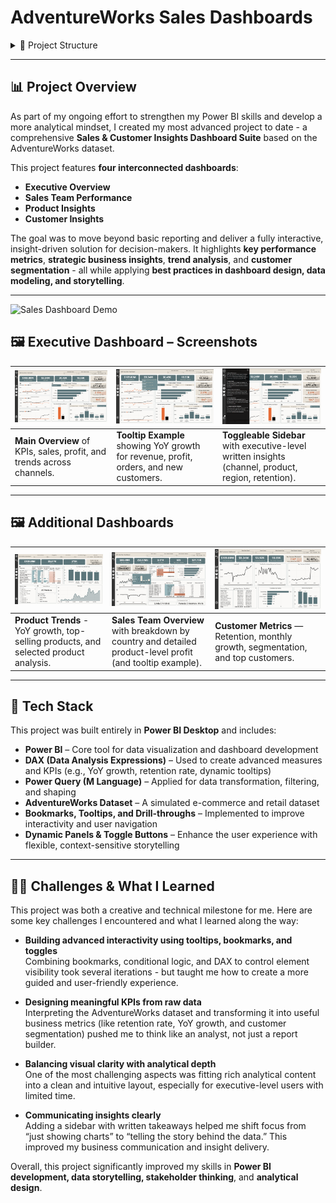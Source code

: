 # AdventureWorks Sales Dashboards

<details>
<summary>📂 Project Structure</summary>

- **data/**  
  Raw AdventureWorks sales tables in CSV format.  
- **AW_Dashboard.pbix**  
  The Power BI Desktop file containing all visuals, measures, and data model.  
- **Images/**  
  Image assets used in the dashboard and README.  
- **AW_Dashboard.pdf**   
  A printable guide with screenshots of each report page.  

</details>

---

## 📊 Project Overview

As part of my ongoing effort to strengthen my Power BI skills and develop a more analytical mindset, I created my most advanced project to date - a comprehensive **Sales & Customer Insights Dashboard Suite** based on the AdventureWorks dataset.

This project features **four interconnected dashboards**:
- **Executive Overview**
- **Sales Team Performance**
- **Product Insights**
- **Customer Insights**

The goal was to move beyond basic reporting and deliver a fully interactive, insight-driven solution for decision-makers. It highlights **key performance metrics**, **strategic business insights**, **trend analysis**, and **customer segmentation** - all while applying **best practices in dashboard design, data modeling, and storytelling**.


---

![Sales Dashboard Demo](aw_sales_dashboard/Images/forGitHub/GIF.gif)

## 🖼 Executive Dashboard – Screenshots

| ![Exec1](aw_sales_dashboard/Images/forGitHub/Exec1.png) | ![Tooltip](aw_sales_dashboard/Images/forGitHub/Exec%20tolltip.png) | ![Insights Panel](aw_sales_dashboard/Images/forGitHub/Exec%20analysis%20side%20bar.png) |
|-------------------------------------|------------------------------------------------|----------------------------------------------------|
| **Main Overview** of KPIs, sales, profit, and trends across channels. | **Tooltip Example** showing YoY growth for revenue, profit, orders, and new customers. | **Toggleable Sidebar** with executive-level written insights (channel, product, region, retention). |

---

## 🖼 Additional Dashboards

| ![Product Dashboard](aw_sales_dashboard/Images/forGitHub/Products1.png) | ![Sales Team Tooltip](aw_sales_dashboard/Images/forGitHub/Salesteam%20Tooltip.png) | ![Customer Dashboard](aw_sales_dashboard/Images/forGitHub/Customer1.png) |
|------------------------------------------------------|----------------------------------------------------|--------------------------------------------|
| **Product Trends** - YoY growth, top-selling products, and selected product analysis. | **Sales Team Overview** with breakdown by country and detailed product-level profit (and tooltip example). | **Customer Metrics** — Retention, monthly growth, segmentation, and top customers. |

---

## 🧰 Tech Stack

This project was built entirely in **Power BI Desktop** and includes:

- **Power BI** – Core tool for data visualization and dashboard development  
- **DAX (Data Analysis Expressions)** – Used to create advanced measures and KPIs (e.g., YoY growth, retention rate, dynamic tooltips)  
- **Power Query (M Language)** – Applied for data transformation, filtering, and shaping  
- **AdventureWorks Dataset** – A simulated e-commerce and retail dataset  
- **Bookmarks, Tooltips, and Drill-throughs** – Implemented to improve interactivity and user navigation  
- **Dynamic Panels & Toggle Buttons** – Enhance the user experience with flexible, context-sensitive storytelling  

---

## 🧗‍♂️ Challenges & What I Learned

This project was both a creative and technical milestone for me. Here are some key challenges I encountered and what I learned along the way:

- **Building advanced interactivity using tooltips, bookmarks, and toggles**  
  Combining bookmarks, conditional logic, and DAX to control element visibility took several iterations - but taught me how to create a more guided and user-friendly experience.

- **Designing meaningful KPIs from raw data**  
  Interpreting the AdventureWorks dataset and transforming it into useful business metrics (like retention rate, YoY growth, and customer segmentation) pushed me to think like an analyst,  not just a report builder.

- **Balancing visual clarity with analytical depth**  
  One of the most challenging aspects was fitting rich analytical content into a clean and intuitive layout, especially for executive-level users with limited time.

- **Communicating insights clearly**  
  Adding a sidebar with written takeaways helped me shift focus from “just showing charts” to “telling the story behind the data.” This improved my business communication and insight delivery.

Overall, this project significantly improved my skills in **Power BI development, data storytelling, stakeholder thinking**, and **analytical design**.

